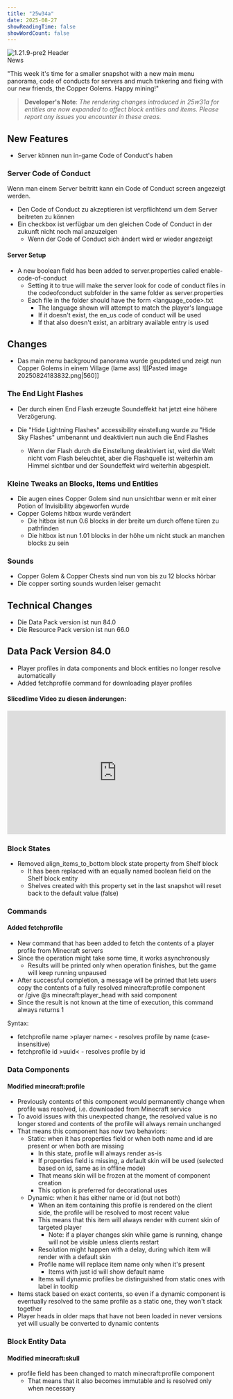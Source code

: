 ```yaml
---
title: "25w34a"
date: 2025-08-27
showReadingTime: false
showWordCount: false
---
```


<div class="mc-header">
  <img src="https://www.minecraft.net/content/dam/minecraftnet/games/minecraft/screenshots/25w34a%201170x500.jpg" alt="1.21.9-pre2 Header" />
  <div class="mc-news-label">News</div>
</div>

<div class="mc-article">

"This week it's time for a smaller snapshot with a new main menu panorama, code of conducts for servers and much tinkering and fixing with our new friends, the Copper Golems. Happy mining!"

> **Developer's Note**: _The rendering changes introduced in 25w31a for entities are now expanded to affect block entities and items. Please report any issues you encounter in these areas._

## New Features

- Server können nun in-game Code of Conduct's haben

### Server Code of Conduct

Wenn man einem Server beitritt kann ein Code of Conduct screen angezeigt werden.

- Den Code of Conduct zu akzeptieren ist verpflichtend um dem Server beitreten zu können
- Ein checkbox ist verfügbar um den gleichen Code of Conduct in der zukunft nicht noch mal anzuzeigen
    - Wenn der Code of Conduct sich ändert wird er wieder angezeigt

#### Server Setup

- A new boolean field has been added to server.properties called enable-code-of-conduct
    - Setting it to true will make the server look for code of conduct files in the codeofconduct subfolder in the same folder as server.properties
    - Each file in the folder should have the form <language_code>.txt
        - The language shown will attempt to match the player's language
        - If it doesn't exist, the en_us code of conduct will be used
        - If that also doesn't exist, an arbitrary available entry is used

## Changes

- Das main menu background panorama wurde geupdated und zeigt nun Copper Golems in einem Village (lame ass)
 ![[Pasted image 20250824183832.png|560]]
### The End Light Flashes

- Der durch einen End Flash erzeugte Soundeffekt hat jetzt eine höhere Verzögerung.
  
- Die "Hide Lightning Flashes" accessibility einstellung wurde zu "Hide Sky Flashes" umbenannt und deaktiviert nun auch die End Flashes
    - Wenn der Flash durch die Einstellung deaktiviert ist, wird die Welt nicht vom Flash beleuchtet, aber die Flashquelle ist weiterhin am Himmel sichtbar und der Soundeffekt wird weiterhin abgespielt.

### Kleine Tweaks an Blocks, Items und Entities

- Die augen eines Copper Golem sind nun unsichtbar wenn er mit einer Potion of Invisibility abgeworfen wurde
- Copper Golems hitbox wurde verändert
    - Die hitbox ist nun 0.6 blocks in der breite um durch offene türen zu pathfinden
    - Die hitbox ist nun 1.01 blocks in der höhe um nicht stuck an manchen blocks zu sein

### Sounds

- Copper Golem & Copper Chests sind nun von bis zu 12 blocks hörbar
- Die copper sorting sounds wurden leiser gemacht

## Technical Changes

- Die Data Pack version ist nun 84.0
- Die Resource Pack version ist nun 66.0

## Data Pack Version 84.0

- Player profiles in data components and block entities no longer resolve automatically
- Added fetchprofile command for downloading player profiles

#### Slicedlime Video zu diesen änderungen: 
<div style="left: 0; width: 100%; height: 0; position: relative; padding-bottom: 56.25%;"><iframe src="https://www.youtube.com/embed/RX5VC-WTo7A?rel=0" style="top: 0; left: 0; width: 100%; height: 100%; position: absolute; border: 0;" allowfullscreen scrolling="no" allow="accelerometer *; clipboard-write *; encrypted-media *; gyroscope *; picture-in-picture *; web-share *;"></iframe></div>

### Block States

- Removed align_items_to_bottom block state property from Shelf block
    - It has been replaced with an equally named boolean field on the Shelf block entity
    - Shelves created with this property set in the last snapshot will reset back to the default value (false)

### Commands

#### Added fetchprofile

- New command that has been added to fetch the contents of a player profile from Minecraft servers
- Since the operation might take some time, it works asynchronously
    - Results will be printed only when operation finishes, but the game will keep running unpaused
- After successful completion, a message will be printed that lets users copy the contents of a fully resolved minecraft:profile component or /give @s minecraft:player_head with said component
- Since the result is not known at the time of execution, this command always returns 1

Syntax:

- fetchprofile name >player name< - resolves profile by name (case-insensitive)
- fetchprofile id >uuid< - resolves profile by id

### Data Components

#### Modified minecraft:profile

- Previously contents of this component would permanently change when profile was resolved, i.e. downloaded from Minecraft service
- To avoid issues with this unexpected change, the resolved value is no longer stored and contents of the profile will always remain unchanged
- That means this component has now two behaviors:
    - Static: when it has properties field or when both name and id are present or when both are missing
        - In this state, profile will always render as-is
        - If properties field is missing, a default skin will be used (selected based on id, same as in offline mode)
        - That means skin will be frozen at the moment of component creation
        - This option is preferred for decorational uses
    - Dynamic: when it has either name or id (but not both)
        - When an item containing this profile is rendered on the client side, the profile will be resolved to most recent value
        - This means that this item will always render with current skin of targeted player
            - Note: if a player changes skin while game is running, change will not be visible unless clients restart
        - Resolution might happen with a delay, during which item will render with a default skin
        - Profile name will replace item name only when it's present
            - Items with just id will show default name
        - Items will dynamic profiles be distinguished from static ones with label in tooltip
- Items stack based on exact contents, so even if a dynamic component is eventually resolved to the same profile as a static one, they won't stack together
- Player heads in older maps that have not been loaded in never versions yet will usually be converted to dynamic contents

### Block Entity Data

#### Modified minecraft:skull

- profile field has been changed to match minecraft:profile component
    - That means that it also becomes immutable and is resolved only when necessary